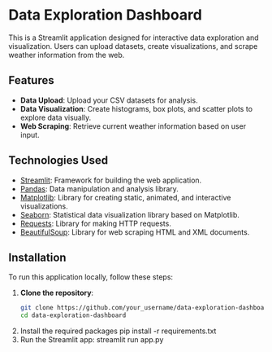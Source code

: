 # Data Exploration Dashboard

This is a Streamlit application designed for interactive data exploration and visualization. Users can upload datasets, create visualizations, and scrape weather information from the web.

## Features

- **Data Upload**: Upload your CSV datasets for analysis.
- **Data Visualization**: Create histograms, box plots, and scatter plots to explore data visually.
- **Web Scraping**: Retrieve current weather information based on user input.

## Technologies Used

- [Streamlit](https://streamlit.io/): Framework for building the web application.
- [Pandas](https://pandas.pydata.org/): Data manipulation and analysis library.
- [Matplotlib](https://matplotlib.org/): Library for creating static, animated, and interactive visualizations.
- [Seaborn](https://seaborn.pydata.org/): Statistical data visualization library based on Matplotlib.
- [Requests](https://docs.python-requests.org/en/latest/): Library for making HTTP requests.
- [BeautifulSoup](https://www.crummy.com/software/BeautifulSoup/bs4/doc/): Library for web scraping HTML and XML documents.

## Installation

To run this application locally, follow these steps:

1. **Clone the repository**:
   ```bash
   git clone https://github.com/your_username/data-exploration-dashboard.git
   cd data-exploration-dashboard
2. Install the required packages
   pip install -r requirements.txt
3. Run the Streamlit app:
   streamlit run app.py
